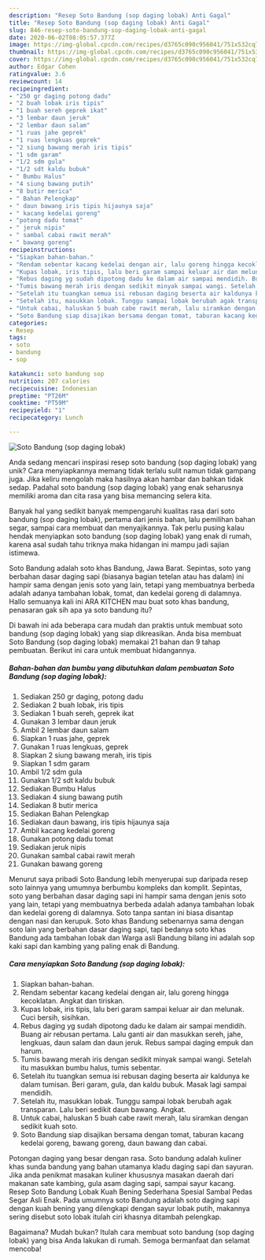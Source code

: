 ```yaml
---
description: "Resep Soto Bandung (sop daging lobak) Anti Gagal"
title: "Resep Soto Bandung (sop daging lobak) Anti Gagal"
slug: 846-resep-soto-bandung-sop-daging-lobak-anti-gagal
date: 2020-06-02T08:05:57.377Z
image: https://img-global.cpcdn.com/recipes/d3765c090c956041/751x532cq70/soto-bandung-sop-daging-lobak-foto-resep-utama.jpg
thumbnail: https://img-global.cpcdn.com/recipes/d3765c090c956041/751x532cq70/soto-bandung-sop-daging-lobak-foto-resep-utama.jpg
cover: https://img-global.cpcdn.com/recipes/d3765c090c956041/751x532cq70/soto-bandung-sop-daging-lobak-foto-resep-utama.jpg
author: Edgar Cohen
ratingvalue: 3.6
reviewcount: 14
recipeingredient:
- "250 gr daging potong dadu"
- "2 buah lobak iris tipis"
- "1 buah sereh geprek ikat"
- "3 lembar daun jeruk"
- "2 lembar daun salam"
- "1 ruas jahe geprek"
- "1 ruas lengkuas geprek"
- "2 siung bawang merah iris tipis"
- "1 sdm garam"
- "1/2 sdm gula"
- "1/2 sdt kaldu bubuk"
- " Bumbu Halus"
- "4 siung bawang putih"
- "8 butir merica"
- " Bahan Pelengkap"
- " daun bawang iris tipis hijaunya saja"
- " kacang kedelai goreng"
- "potong dadu tomat"
- " jeruk nipis"
- " sambal cabai rawit merah"
- " bawang goreng"
recipeinstructions:
- "Siapkan bahan-bahan."
- "Rendam sebentar kacang kedelai dengan air, lalu goreng hingga kecoklatan. Angkat dan tiriskan."
- "Kupas lobak, iris tipis, lalu beri garam sampai keluar air dan melunak. Cuci bersih, sisihkan."
- "Rebus daging yg sudah dipotong dadu ke dalam air sampai mendidih. Buang air rebusan pertama. Lalu ganti air dan masukkan sereh, jahe, lengkuas, daun salam dan daun jeruk. Rebus sampai daging empuk dan harum."
- "Tumis bawang merah iris dengan sedikit minyak sampai wangi. Setelah itu masukkan bumbu halus, tumis sebentar."
- "Setelah itu tuangkan semua isi rebusan daging beserta air kaldunya ke dalam tumisan. Beri garam, gula, dan kaldu bubuk. Masak lagi sampai mendidih."
- "Setelah itu, masukkan lobak. Tunggu sampai lobak berubah agak transparan. Lalu beri sedikit daun bawang. Angkat."
- "Untuk cabai, haluskan 5 buah cabe rawit merah, lalu siramkan dengan sedikit kuah soto."
- "Soto Bandung siap disajikan bersama dengan tomat, taburan kacang kedelai goreng, bawang goreng, daun bawang dan cabai."
categories:
- Resep
tags:
- soto
- bandung
- sop

katakunci: soto bandung sop 
nutrition: 207 calories
recipecuisine: Indonesian
preptime: "PT26M"
cooktime: "PT59M"
recipeyield: "1"
recipecategory: Lunch

---
```



![Soto Bandung (sop daging lobak)](https://img-global.cpcdn.com/recipes/d3765c090c956041/751x532cq70/soto-bandung-sop-daging-lobak-foto-resep-utama.jpg)

Anda sedang mencari inspirasi resep soto bandung (sop daging lobak) yang unik? Cara menyiapkannya memang tidak terlalu sulit namun tidak gampang juga. Jika keliru mengolah maka hasilnya akan hambar dan bahkan tidak sedap. Padahal soto bandung (sop daging lobak) yang enak seharusnya memiliki aroma dan cita rasa yang bisa memancing selera kita.

Banyak hal yang sedikit banyak mempengaruhi kualitas rasa dari soto bandung (sop daging lobak), pertama dari jenis bahan, lalu pemilihan bahan segar, sampai cara membuat dan menyajikannya. Tak perlu pusing kalau hendak menyiapkan soto bandung (sop daging lobak) yang enak di rumah, karena asal sudah tahu triknya maka hidangan ini mampu jadi sajian istimewa.

Soto Bandung adalah soto khas Bandung, Jawa Barat. Sepintas, soto yang berbahan dasar daging sapi (biasanya bagian tetelan atau has dalam) ini hampir sama dengan jenis soto yang lain, tetapi yang membuatnya berbeda adalah adanya tambahan lobak, tomat, dan kedelai goreng di dalamnya. Hallo semuanya kali ini ARA KITCHEN mau buat soto khas bandung, penasaran gak sih apa ya soto bandung itu?


Di bawah ini ada beberapa cara mudah dan praktis untuk membuat soto bandung (sop daging lobak) yang siap dikreasikan. Anda bisa membuat Soto Bandung (sop daging lobak) memakai 21 bahan dan 9 tahap pembuatan. Berikut ini cara untuk membuat hidangannya.

<!--inarticleads1-->

##### Bahan-bahan dan bumbu yang dibutuhkan dalam pembuatan Soto Bandung (sop daging lobak):

1. Sediakan 250 gr daging, potong dadu
1. Sediakan 2 buah lobak, iris tipis
1. Sediakan 1 buah sereh, geprek ikat
1. Gunakan 3 lembar daun jeruk
1. Ambil 2 lembar daun salam
1. Siapkan 1 ruas jahe, geprek
1. Gunakan 1 ruas lengkuas, geprek
1. Siapkan 2 siung bawang merah, iris tipis
1. Siapkan 1 sdm garam
1. Ambil 1/2 sdm gula
1. Gunakan 1/2 sdt kaldu bubuk
1. Sediakan  Bumbu Halus
1. Sediakan 4 siung bawang putih
1. Sediakan 8 butir merica
1. Sediakan  Bahan Pelengkap
1. Sediakan  daun bawang, iris tipis hijaunya saja
1. Ambil  kacang kedelai goreng
1. Gunakan potong dadu tomat
1. Sediakan  jeruk nipis
1. Gunakan  sambal cabai rawit merah
1. Gunakan  bawang goreng


Menurut saya pribadi Soto Bandung lebih menyerupai sup daripada resep soto lainnya yang umumnya berbumbu kompleks dan komplit. Sepintas, soto yang berbahan dasar daging sapi ini hampir sama dengan jenis soto yang lain, tetapi yang membuatnya berbeda adalah adanya tambahan lobak dan kedelai goreng di dalamnya. Soto tanpa santan ini biasa disantap dengan nasi dan kerupuk. Soto khas Bandung sebenarnya sama dengan soto lain yang berbahan dasar daging sapi, tapi bedanya soto khas Bandung ada tambahan lobak dan Warga asli Bandung bilang ini adalah sop kaki sapi dan kambing yang paling enak di Bandung. 

<!--inarticleads2-->

##### Cara menyiapkan Soto Bandung (sop daging lobak):

1. Siapkan bahan-bahan.
1. Rendam sebentar kacang kedelai dengan air, lalu goreng hingga kecoklatan. Angkat dan tiriskan.
1. Kupas lobak, iris tipis, lalu beri garam sampai keluar air dan melunak. Cuci bersih, sisihkan.
1. Rebus daging yg sudah dipotong dadu ke dalam air sampai mendidih. Buang air rebusan pertama. Lalu ganti air dan masukkan sereh, jahe, lengkuas, daun salam dan daun jeruk. Rebus sampai daging empuk dan harum.
1. Tumis bawang merah iris dengan sedikit minyak sampai wangi. Setelah itu masukkan bumbu halus, tumis sebentar.
1. Setelah itu tuangkan semua isi rebusan daging beserta air kaldunya ke dalam tumisan. Beri garam, gula, dan kaldu bubuk. Masak lagi sampai mendidih.
1. Setelah itu, masukkan lobak. Tunggu sampai lobak berubah agak transparan. Lalu beri sedikit daun bawang. Angkat.
1. Untuk cabai, haluskan 5 buah cabe rawit merah, lalu siramkan dengan sedikit kuah soto.
1. Soto Bandung siap disajikan bersama dengan tomat, taburan kacang kedelai goreng, bawang goreng, daun bawang dan cabai.


Potongan daging yang besar dengan rasa. Soto bandung adalah kuliner khas sunda bandung yang bahan utamanya kladu daging sapi dan sayuran. Jika anda penikmat masakan kuliner khususnya masakan daerah dari makanan sate kambing, gula asam daging sapi, sampai sayur kacang. Resep Soto Bandung Lobak Kuah Bening Sederhana Spesial Sambal Pedas Segar Asli Enak. Pada umumnya soto Bandung adalah soto daging sapi dengan kuah bening yang dilengkapi dengan sayur lobak putih, makannya sering disebut soto lobak itulah ciri khasnya ditambah pelengkap. 

Bagaimana? Mudah bukan? Itulah cara membuat soto bandung (sop daging lobak) yang bisa Anda lakukan di rumah. Semoga bermanfaat dan selamat mencoba!
